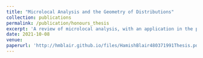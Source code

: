 ```yaml
---
title: "Microlocal Analysis and the Geometry of Distributions"
collection: publications
permalink: /publication/honours_thesis
excerpt: 'A review of microlocal analysis, with an application in the proof of theoretical results regarding limited-angle computed tomography.'
date: 2021-10-08
venue: 
paperurl: 'http://hmblair.github.io/files/HamishBlair480371991Thesis.pdf'
---
```

